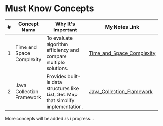 # Must Know Concepts

| #  | Concept Name                | Why It's Important                                                                 | My Notes Link                      |
|----|----------------------------|------------------------------------------------------------------------------------|------------------------------------|
| 1  | Time and Space Complexity  | To evaluate algorithm efficiency and compare multiple solutions.                   | [Time_and_Space_Complexity](Time_and_Space_Complexity.md) |
| 2  | Java Collection Framework | Provides built-in data structures like List, Set, Map that simplify implementation.| [Java_Collection_Framework](Java_Collection_Framework) |

More concepts will be added as i progress...
